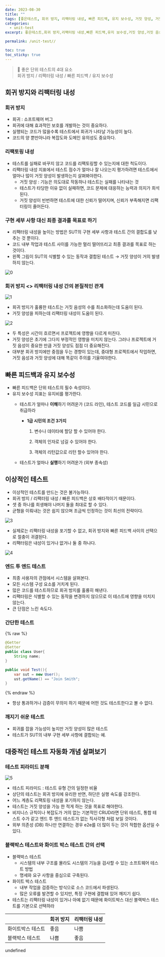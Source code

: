 ```yaml
---
date: 2023-08-30
title: ""
tags: [좋은테스트, 회귀 방지, 리팩터링 내성, 빠른 피드백, 유지 보수성, 거짓 양성, 거짓 음성, 블랙박스 테스트, ]
categories:
  - unit-test
excerpt: 좋은테스트,회귀 방지,리팩터링 내성,빠른 피드백,유지 보수성,거짓 양성,거짓 음성,블랙박스 테스트

permalink: /unit-test//

toc: true
toc_sticky: true
---
```



> 📌 좋은 단위 테스트의 4대 요소  
> 회귀 방지 / 리팩터링 내성 / 빠른 피드백 / 유지 보수성


## 회귀 방지와 리팩터링 내성


### 회귀 방지

- 회귀 : 소프트웨어 버그
- 회귀에 대해 효과적인 보호를 개발하는 것이 중요하다.
- 실행되는 코드가 많을수록 테스트에서 회귀가 나타날 가능성이 높다.
- 코드의 양 뿐만아니라 복잡도와 도메인 유의성도 중요하다.

### 리팩토링 내성

- 테스트를 실패로 바꾸지 않고 코드를 리팩토링할 수 있는지에 대한 척도이다.
- 리팩터링 내성 지표에서 테스트 점수가 얼마나 잘 나오는지 평가하려면 테스트에서 얼마나 많이 거짓 양성이 발생하는지 살펴봐야한다.
	- 거짓 양성 : 기능은 의도대로 작동하나 테스트는 실패를 나타내는 것
	- 테스트가 타당한 이유 없이 실패하면, 코드 문제에 대응하는 능력과 의지가 희석된다.
	- 거짓 양성이 빈번하면 테스트에 대한 신뢰가 떨어지며, 신뢰가 부족해지면 리팩터링이 줄어든다.

### 구현 세부 사항 대신 최종 결과를 목표로 하기

- 리팩터링 내성을 높이는 방법은 SUT의 구현 세부 사항과 테스트 간의 결합도를 낮추는 것 뿐이다.
- 코드 내부 작업과 테스트 사이를 가능한 멀리 떨어뜨리고 최종 결과를 목표로 하는 것이다.
- 왼쪽 그림이 SUT의 식별할 수 있는 동작과 결합된 테스트 → 거짓 양성이 거의 발생하지 않는다.

![0](/assets/img/2023-08-30-.md/0.png)


### 회귀 방지 <> 리팩터링 내성 간의 본질적인 관계


![1](/assets/img/2023-08-30-.md/1.png)

- 회귀 방지가 훌륭한 테스트는 거짓 음성의 수를 최소화하는데 도움이 된다.
- 거짓 양성을 피하는데 리팩터링 내성이 도움이 된다.

![2](/assets/img/2023-08-30-.md/2.png)

- 두 특성은 시간이 흐르면서 프로젝트에 영향을 다르게 미친다.
- 거짓 양성은 초기에 그다지 부정적인 영향을 미치지 않는다. 그러나 프로젝트에 거짓 음성이 중요한 만큼 거짓 양성도 점점 더 중요해진다.
- 대부분 회귀 방지에만 중점을 두는 경향이 있는데, 중대형 프로젝트에서 작업하면, 거짓 음성과 거짓 양성에 대해 똑같이 주의를 기울여야한다.

## 빠른 피드백과 유지 보수성

- 빠른 피드백은 단위 테스트의 필수 속성이다.
- 유지 보수성 지표는 유지비를 평가한다.
	- 테스트가 얼마나 **이해**하기 어려운가 (코드 라인), 테스트 코드를 일급 시민으로 취급하라
		- **1급 시민의 조건 3가지**

			1. 변수나 데이타에 할당 할 수 있어야 한다.


			2. 객체의 인자로 넘길 수 있어야 한다.


			3. 객체의 리턴값으로 리턴 할수 있어야 한다.

	- 테스트가 얼마나 **실행**하기 어려운가 (외부 종속성)

## 이상적인 테스트

- 이상적인 테스트를 만드는 것은 불가능하다.
- 회귀 방지 / 리팩터링 내성 / 빠른 피드백은 상호 배타적이기 때문이다.
- 셋 중 하나를 희생해야 나머지 둘을 최대로 할 수 있다.
- 균형을 이뤄내는 것은 쉽지 않으며 조금씩 인정하는 것이 최선의 전략이다.

![3](/assets/img/2023-08-30-.md/3.png)

- 실제로는 리팩터링 내성을 포기할 수 없고, 회귀 방지와 빠른 피드백 사이의 선택으로 절충이 귀결된다.
- 리팩터링은 내성이 있거나 없거나 둘 중 하나다.

![4](/assets/img/2023-08-30-.md/4.png)


### 엔드 투 엔드 테스트

- 최종 사용자의 관점에서 시스템을 살펴본다.
- 모든 시스템 구성 요소를 거치게 된다.
- 많은 코드를 테스트하므로 회귀 방지를 훌륭히 해낸다.
- 리팩터링은 식별할 수 있는 동작을 변경하지 않으므로 이 테스트에 영향을 미치지 않는다.
- 큰 단점은 느린 속도다.

### 간단한 테스트
{% raw %}

```java
@Getter
@Setter
public class User{
	String name;
}

public void Test(){
	var sut = new User();
	ust.getName() == "Join Smith";
}
```
{% endraw %}

- 항상 통과하거나 검증이 무의미 하기 때문에 어떤 것도 테스트한다고 볼 수 없다.

### 깨지기 쉬운 테스트

- 회귀를 잡을 가능성이 높지만 거짓 양성이 많은 테스트
- 테스트가 SUT의 내부 구현 세부 사항에 결합되는 예.

## 대중적인 테스트 자동화 개념  살펴보기


### 테스트 피라미드 분해


![5](/assets/img/2023-08-30-.md/5.png)

- 테스트 피라미드 : 테스트 유형 간의 일정한 비율
- 상단의 테스트는 회귀 방지에 유리한 반면, 하단은 실행 속도를 강조한다.
- 어느 계층도 리팩토링 내성을 포기하지 않는다.
- 테스트는 거짓 양성을 가능 한 적게 하는 것을 목표로 해야한다.
- 비지니스 규칙이나 복잡도가 거의 없는 기본적인 CRUD라면 단위 테스트, 통합 테스트 수가 같고 엔드 투 앤드 테스트가 없는 직사각형 처럼 보일 것이다.
- 외부 의존성 (DB) 하나만 연결하는 경우 e2e를 더 많이 두는 것이 적합한 옵션일 수 있다.

### 블랙박스 테스트와 화이트 박스 테스트 간의 선택

- 블랙박스 테스트
	- 시스템의 내부 구조를 몰라도 시스템의 기능을 검사할 수 있는 소프트웨어 테스트 방법
	- 명세와 요구 사항을 중심으로 구축된다.
- 화이트 박스 테스트
	- 내부 작업을 검증하는 방식으로 소스 코드에서 파생된다.
	- 많은 오류를 발견할 수 있지만, 특정 구현에 결합돼 있어 깨지기 쉽다.
- 테스트는 리팩터링 내성이 있거나 아예 없기 때문에 화이트박스 대신 블랙박스 테스트를 기본으로 선택하라

|           | 회귀 방지 | 리팩터링 내성 |
| --------- | ----- | ------- |
| 화이트박스 테스트 | 좋음    | 나쁨      |
| 블랙박스 테스트  | 나쁨    | 좋음      |

undefined